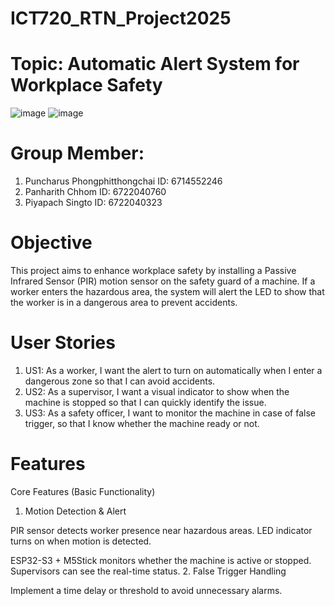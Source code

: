 # ICT720_RTN_Project2025

# Topic: Automatic Alert System for Workplace Safety  
![image](https://github.com/user-attachments/assets/17b39e83-2133-4191-a889-b91b08b585b0)
![image](https://github.com/user-attachments/assets/213c97a6-a290-46cf-ba8e-db96a8d0d225)

# Group Member:                           
1. Puncharus Phongphitthongchai         ID: 6714552246
2. Panharith Chhom                      ID: 6722040760
3. Piyapach Singto                      ID: 6722040323

# Objective
This project aims to enhance workplace safety by installing a Passive Infrared Sensor (PIR) motion sensor on the safety guard of a machine. If a worker enters the hazardous area, the system will alert the LED to show that the worker is in a dangerous area  to prevent accidents.

# User Stories
1. US1: As a worker, I want the alert to turn on automatically when I enter a dangerous zone so that I can avoid accidents.
3. US2: As a supervisor, I want a visual indicator to show when the machine is stopped so that I can quickly identify the issue.
4. US3: As a safety officer, I want to monitor the machine in case of false trigger, so that I know whether the machine ready or not.

# Features
Core Features (Basic Functionality)
1. Motion Detection & Alert

PIR sensor detects worker presence near hazardous areas.
LED indicator turns on when motion is detected.


ESP32-S3 + M5Stick monitors whether the machine is active or stopped.
Supervisors can see the real-time status.
2. False Trigger Handling

Implement a time delay or threshold to avoid unnecessary alarms.
